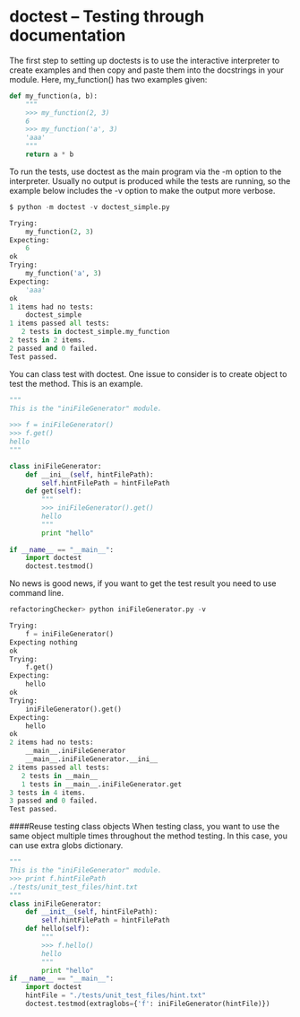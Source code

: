 # doctest – Testing through documentation

The first step to setting up doctests is to use the interactive interpreter to create examples and then copy and paste them into the docstrings in your module. Here, my_function() has two examples given:

```python
def my_function(a, b):
    """
    >>> my_function(2, 3)
    6
    >>> my_function('a', 3)
    'aaa'
    """
    return a * b
```

To run the tests, use doctest as the main program via the -m option to the interpreter. Usually no output is produced while the tests are running, so the example below includes the -v option to make the output more verbose.

```python
$ python -m doctest -v doctest_simple.py

Trying:
    my_function(2, 3)
Expecting:
    6
ok
Trying:
    my_function('a', 3)
Expecting:
    'aaa'
ok
1 items had no tests:
    doctest_simple
1 items passed all tests:
   2 tests in doctest_simple.my_function
2 tests in 2 items.
2 passed and 0 failed.
Test passed.
```

You can class test with doctest. One issue to consider is to create object to test the method. This is an example. 

```python
"""
This is the "iniFileGenerator" module.
 
>>> f = iniFileGenerator()
>>> f.get()
hello
"""

class iniFileGenerator:
    def __ini__(self, hintFilePath):
        self.hintFilePath = hintFilePath
    def get(self):
        """
        >>> iniFileGenerator().get()
        hello
        """
        print "hello"
         
if __name__ == "__main__":
    import doctest
    doctest.testmod()
```

No news is good news, if you want to get the test result you need to use command line. 
```python
refactoringChecker> python iniFileGenerator.py -v
```
```python
Trying:
    f = iniFileGenerator()
Expecting nothing
ok
Trying:
    f.get()
Expecting:
    hello
ok
Trying:
    iniFileGenerator().get()
Expecting:
    hello
ok
2 items had no tests:
    __main__.iniFileGenerator
    __main__.iniFileGenerator.__ini__
2 items passed all tests:
   2 tests in __main__
   1 tests in __main__.iniFileGenerator.get
3 tests in 4 items.
3 passed and 0 failed.
Test passed.
```

####Reuse testing class objects
When testing class, you want to use the same object multiple times throughout the method testing. In this case, you can use extra globs dictionary. 

```python
"""
This is the "iniFileGenerator" module.
>>> print f.hintFilePath
./tests/unit_test_files/hint.txt
"""
class iniFileGenerator:
    def __init__(self, hintFilePath):
        self.hintFilePath = hintFilePath
    def hello(self):
        """
        >>> f.hello()
        hello
        """
        print "hello"
if __name__ == "__main__":
    import doctest
    hintFile = "./tests/unit_test_files/hint.txt"
    doctest.testmod(extraglobs={'f': iniFileGenerator(hintFile)})
```